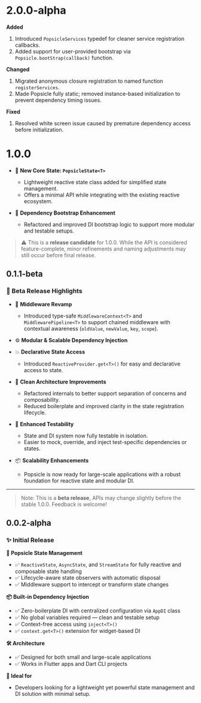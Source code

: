 
# 2.0.0-alpha

**Added**

1. Introduced `PopsicleServices` typedef for cleaner service registration callbacks.
2. Added support for user-provided bootstrap via `Popsicle.bootStrap(callback)` function.

**Changed**

1. Migrated anonymous closure registration to named function `registerServices`.
2. Made Popsicle fully static; removed instance-based initialization to prevent dependency timing issues.

**Fixed**

1. Resolved white screen issue caused by premature dependency access before initialization.



# 1.0.0

- 🧩 **New Core State: `PopsicleState<T>`**
  - Lightweight reactive state class added for simplified state management.
  - Offers a minimal API while integrating with the existing reactive ecosystem.

- 🚀 **Dependency Bootstrap Enhancement**
  - Refactored and improved DI bootstrap logic to support more modular and testable setups.


> ⚠️ This is a **release candidate** for 1.0.0. While the API is considered feature-complete, minor refinements and naming adjustments may still occur before final release.


## 0.1.1-beta 

### 🎉 Beta Release Highlights
- 🧠 **Middleware Revamp**
  - Introduced type-safe `MiddlewareContext<T>` and `MiddlewarePipeline<T>` to support chained middleware with contextual awareness (`oldValue`, `newValue`, `key`, `scope`).

- ⚙️ **Modular & Scalable Dependency Injection**
- 💥 **Declarative State Access**
  - Introduced `ReactiveProvider.get<T>()` for easy and declarative access to state.

- 🧩 **Clean Architecture Improvements**
  - Refactored internals to better support separation of concerns and composability.
  - Reduced boilerplate and improved clarity in the state registration lifecycle.

- 🧪 **Enhanced Testability**
  - State and DI system now fully testable in isolation.
  - Easier to mock, override, and inject test-specific dependencies or states.

- 📦 **Scalability Enhancements**
  - Popsicle is now ready for large-scale applications with a robust foundation for reactive state and modular DI.

---

> Note: This is a **beta release**, APIs may change slightly before the stable 1.0.0. Feedback is welcome!
## 0.0.2-alpha

### ✨ Initial Release

**🔁 Popsicle State Management**
- ✅ `ReactiveState`, `AsyncState`, and `StreamState` for fully reactive and composable state handling
- ✅ Lifecycle-aware state observers with automatic disposal
- ✅ Middleware support to intercept or transform state changes

**📦 Built-in Dependency Injection**
- ✅ Zero-boilerplate DI with centralized configuration via `AppDI` class
- ✅ No global variables required — clean and testable setup
- ✅ Context-free access using `inject<T>()`
- ✅ `context.get<T>()` extension for widget-based DI

**🛠️ Architecture**
- ✅ Designed for both small and large-scale applications
- ✅ Works in Flutter apps and Dart CLI projects

**🌱 Ideal for**
- Developers looking for a lightweight yet powerful state management and DI solution with minimal setup.
